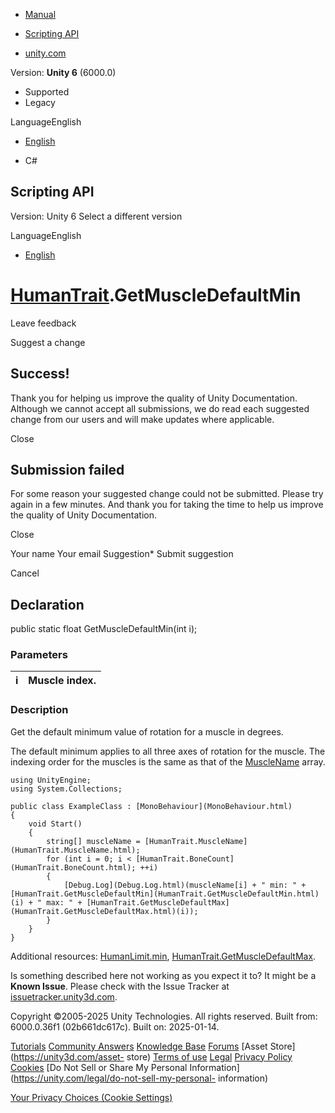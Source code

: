 [ ]()

  * [Manual](../Manual/index.html)
  * [Scripting API](../ScriptReference/index.html)

  * [unity.com](https://unity.com/)

Version: **Unity 6** (6000.0)

  * Supported
  * Legacy

LanguageEnglish

  * [English]()

  * C#

[ ](https://docs.unity3d.com)

## Scripting API

Version: Unity 6 Select a different version

LanguageEnglish

  * [English]()

#  [HumanTrait](HumanTrait.html).GetMuscleDefaultMin

Leave feedback

Suggest a change

## Success!

Thank you for helping us improve the quality of Unity Documentation. Although
we cannot accept all submissions, we do read each suggested change from our
users and will make updates where applicable.

Close

## Submission failed

For some reason your suggested change could not be submitted. Please <a>try
again</a> in a few minutes. And thank you for taking the time to help us
improve the quality of Unity Documentation.

Close

Your name Your email Suggestion* Submit suggestion

Cancel

[ ]()

## Declaration

public static float GetMuscleDefaultMin(int i);

### Parameters

i | Muscle index.  
---|---  
  
### Description

Get the default minimum value of rotation for a muscle in degrees.

The default minimum applies to all three axes of rotation for the muscle. The
indexing order for the muscles is the same as that of the
[MuscleName](HumanTrait.MuscleName.html) array.

    
    
    using UnityEngine;
    using System.Collections;  
      
    public class ExampleClass : [MonoBehaviour](MonoBehaviour.html)
    {
        void Start()
        {
            string[] muscleName = [HumanTrait.MuscleName](HumanTrait.MuscleName.html);
            for (int i = 0; i < [HumanTrait.BoneCount](HumanTrait.BoneCount.html); ++i)
            {
                [Debug.Log](Debug.Log.html)(muscleName[i] + " min: " + [HumanTrait.GetMuscleDefaultMin](HumanTrait.GetMuscleDefaultMin.html)(i) + " max: " + [HumanTrait.GetMuscleDefaultMax](HumanTrait.GetMuscleDefaultMax.html)(i));
            }
        }
    }
    

Additional resources: [HumanLimit.min](HumanLimit-min.html),
[HumanTrait.GetMuscleDefaultMax](HumanTrait.GetMuscleDefaultMax.html).

Is something described here not working as you expect it to? It might be a
**Known Issue**. Please check with the Issue Tracker at
[issuetracker.unity3d.com](https://issuetracker.unity3d.com).

Copyright ©2005-2025 Unity Technologies. All rights reserved. Built from:
6000.0.36f1 (02b661dc617c). Built on: 2025-01-14.

[Tutorials](https://unity3d.com/learn) [Community
Answers](https://answers.unity3d.com) [Knowledge
Base](https://support.unity3d.com/hc/en-us)
[Forums](https://forum.unity3d.com) [Asset Store](https://unity3d.com/asset-
store) [Terms of use](https://docs.unity3d.com/Manual/TermsOfUse.html)
[Legal](https://unity.com/legal) [Privacy
Policy](https://unity.com/legal/privacy-policy)
[Cookies](https://unity.com/legal/cookie-policy) [Do Not Sell or Share My
Personal Information](https://unity.com/legal/do-not-sell-my-personal-
information)

[Your Privacy Choices (Cookie Settings)](javascript:void\(0\);)

